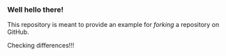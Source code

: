 ### Well hello there!

This repository is meant to provide an example for *forking* a repository on GitHub.



Checking differences!!!